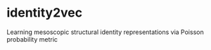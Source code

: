 # identity2vec

Learning mesoscopic structural identity representations via Poisson probability metric
